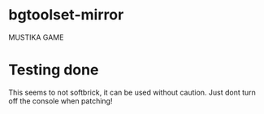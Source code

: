 # bgtoolset-mirror
MUSTIKA GAME
# Testing done
This seems to not softbrick, it can be used without caution. Just dont turn off the console when patching!
